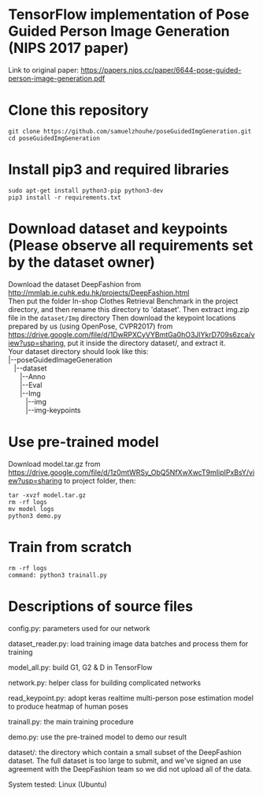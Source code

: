 # TensorFlow implementation of Pose Guided Person Image Generation (NIPS 2017 paper)
Link to original paper: https://papers.nips.cc/paper/6644-pose-guided-person-image-generation.pdf

# Clone this repository
```
git clone https://github.com/samuelzhouhe/poseGuidedImgGeneration.git
cd poseGuidedImgGeneration
```

# Install pip3 and required libraries
```
sudo apt-get install python3-pip python3-dev
pip3 install -r requirements.txt
```


# Download dataset and keypoints (Please observe all requirements set by the dataset owner)
Download the dataset DeepFashion from http://mmlab.ie.cuhk.edu.hk/projects/DeepFashion.html  
Then put the folder In-shop Clothes Retrieval Benchmark in the project directory, and then rename this directory to 'dataset'. Then extract img.zip file in the ```dataset/Img``` directory
Then download the keypoint locations prepared by us (using OpenPose, CVPR2017) from https://drive.google.com/file/d/1DwRPXCyVYBmtGa0hO3JlYkrD709s6zca/view?usp=sharing, put it inside the directory dataset/, and extract it.  
Your dataset directory should look like this:  
|--poseGuidedImageGeneration     
&nbsp;&nbsp;&nbsp;|--dataset     
&nbsp;&nbsp;&nbsp;&nbsp;&nbsp;&nbsp;|--Anno    
&nbsp;&nbsp;&nbsp;&nbsp;&nbsp;&nbsp;|--Eval   
&nbsp;&nbsp;&nbsp;&nbsp;&nbsp;&nbsp;|--Img      
&nbsp;&nbsp;&nbsp;&nbsp;&nbsp;&nbsp;&nbsp;&nbsp;&nbsp;|--img  
&nbsp;&nbsp;&nbsp;&nbsp;&nbsp;&nbsp;&nbsp;&nbsp;&nbsp;|--img-keypoints  


# Use pre-trained model
Download model.tar.gz from https://drive.google.com/file/d/1z0mtWRSy_ObQ5NfXwXwcT9mIipIPxBsY/view?usp=sharing to project folder, then:
```
tar -xvzf model.tar.gz
rm -rf logs
mv model logs
python3 demo.py
```
# Train from scratch
```
rm -rf logs
command: python3 trainall.py
```

# Descriptions of source files

config.py: parameters used for our network

dataset_reader.py: load training image data batches and process them for training

model_all.py: build G1, G2 & D in TensorFlow

network.py: helper class for building complicated networks

read_keypoint.py: adopt keras realtime multi-person pose estimation model to produce heatmap of human poses

trainall.py: the main training procedure

demo.py: use the pre-trained model to demo our result

dataset/: the directory which contain a small subset of the DeepFashion dataset. The full dataset is too large to submit, and we've signed an use agreement with the DeepFashion team so we did not upload all of the data.

System tested: Linux (Ubuntu)
